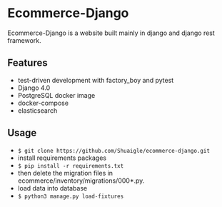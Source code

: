 # Ecommerce-Django

Ecommerce-Django is a website built mainly in django and django rest framework.

## Features

-  test-driven development with factory_boy and pytest
-  Django 4.0
-  PostgreSQL docker image
-  docker-compose
-  elasticsearch

## Usage

- ``$ git clone https://github.com/Shuaigle/ecommerce-django.git``
- install requirements packages
- ``$ pip install -r requirements.txt``
- then delete the migration files in ecommerce/inventory/migrations/000*.py.
- load data into database
- ``$ python3 manage.py load-fixtures``